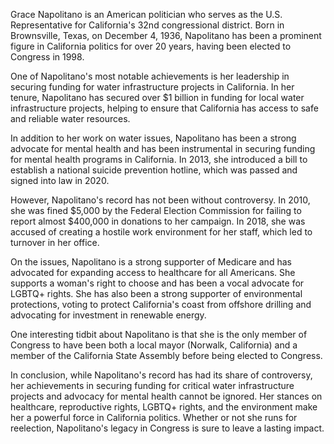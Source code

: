 Grace Napolitano is an American politician who serves as the U.S. Representative for California's 32nd congressional district. Born in Brownsville, Texas, on December 4, 1936, Napolitano has been a prominent figure in California politics for over 20 years, having been elected to Congress in 1998.

One of Napolitano's most notable achievements is her leadership in securing funding for water infrastructure projects in California. In her tenure, Napolitano has secured over $1 billion in funding for local water infrastructure projects, helping to ensure that California has access to safe and reliable water resources.

In addition to her work on water issues, Napolitano has been a strong advocate for mental health and has been instrumental in securing funding for mental health programs in California. In 2013, she introduced a bill to establish a national suicide prevention hotline, which was passed and signed into law in 2020.

However, Napolitano's record has not been without controversy. In 2010, she was fined $5,000 by the Federal Election Commission for failing to report almost $400,000 in donations to her campaign. In 2018, she was accused of creating a hostile work environment for her staff, which led to turnover in her office.

On the issues, Napolitano is a strong supporter of Medicare and has advocated for expanding access to healthcare for all Americans. She supports a woman's right to choose and has been a vocal advocate for LGBTQ+ rights. She has also been a strong supporter of environmental protections, voting to protect California's coast from offshore drilling and advocating for investment in renewable energy.

One interesting tidbit about Napolitano is that she is the only member of Congress to have been both a local mayor (Norwalk, California) and a member of the California State Assembly before being elected to Congress.

In conclusion, while Napolitano's record has had its share of controversy, her achievements in securing funding for critical water infrastructure projects and advocacy for mental health cannot be ignored. Her stances on healthcare, reproductive rights, LGBTQ+ rights, and the environment make her a powerful force in California politics. Whether or not she runs for reelection, Napolitano's legacy in Congress is sure to leave a lasting impact.
